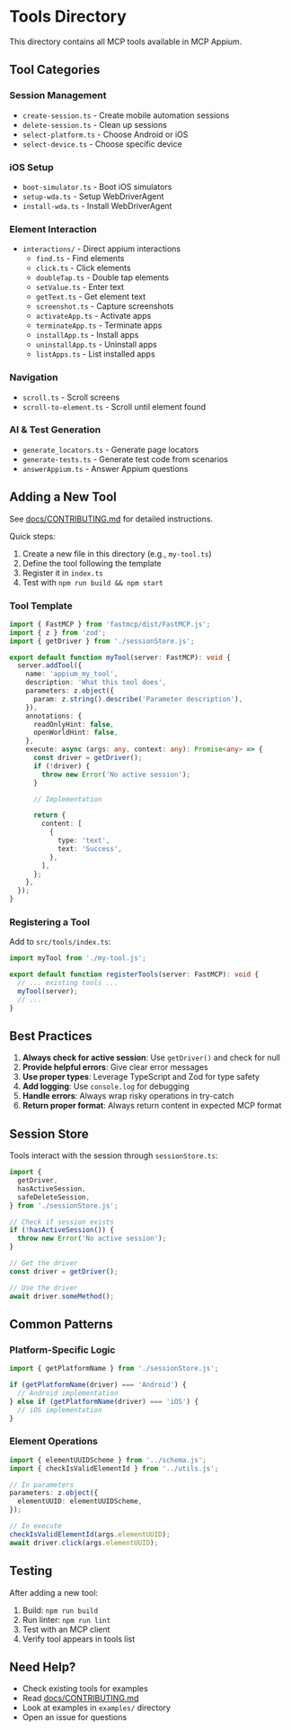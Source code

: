 # Tools Directory

This directory contains all MCP tools available in MCP Appium.

## Tool Categories

### Session Management

- `create-session.ts` - Create mobile automation sessions
- `delete-session.ts` - Clean up sessions
- `select-platform.ts` - Choose Android or iOS
- `select-device.ts` - Choose specific device

### iOS Setup

- `boot-simulator.ts` - Boot iOS simulators
- `setup-wda.ts` - Setup WebDriverAgent
- `install-wda.ts` - Install WebDriverAgent

### Element Interaction

- `interactions/` - Direct appium interactions
  - `find.ts` - Find elements
  - `click.ts` - Click elements
  - `doubleTap.ts` - Double tap elements
  - `setValue.ts` - Enter text
  - `getText.ts` - Get element text
  - `screenshot.ts` - Capture screenshots
  - `activateApp.ts` - Activate apps
  - `terminateApp.ts` - Terminate apps
  - `installApp.ts` - Install apps
  - `uninstallApp.ts` - Uninstall apps
  - `listApps.ts` - List installed apps

### Navigation

- `scroll.ts` - Scroll screens
- `scroll-to-element.ts` - Scroll until element found

### AI & Test Generation

- `generate_locators.ts` - Generate page locators
- `generate-tests.ts` - Generate test code from scenarios
- `answerAppium.ts` - Answer Appium questions

## Adding a New Tool

See [docs/CONTRIBUTING.md](../../docs/CONTRIBUTING.md) for detailed instructions.

Quick steps:

1. Create a new file in this directory (e.g., `my-tool.ts`)
2. Define the tool following the template
3. Register it in `index.ts`
4. Test with `npm run build && npm start`

### Tool Template

```typescript
import { FastMCP } from 'fastmcp/dist/FastMCP.js';
import { z } from 'zod';
import { getDriver } from './sessionStore.js';

export default function myTool(server: FastMCP): void {
  server.addTool({
    name: 'appium_my_tool',
    description: 'What this tool does',
    parameters: z.object({
      param: z.string().describe('Parameter description'),
    }),
    annotations: {
      readOnlyHint: false,
      openWorldHint: false,
    },
    execute: async (args: any, context: any): Promise<any> => {
      const driver = getDriver();
      if (!driver) {
        throw new Error('No active session');
      }

      // Implementation

      return {
        content: [
          {
            type: 'text',
            text: 'Success',
          },
        ],
      };
    },
  });
}
```

### Registering a Tool

Add to `src/tools/index.ts`:

```typescript
import myTool from './my-tool.js';

export default function registerTools(server: FastMCP): void {
  // ... existing tools ...
  myTool(server);
  // ...
}
```

## Best Practices

1. **Always check for active session**: Use `getDriver()` and check for null
2. **Provide helpful errors**: Give clear error messages
3. **Use proper types**: Leverage TypeScript and Zod for type safety
4. **Add logging**: Use `console.log` for debugging
5. **Handle errors**: Always wrap risky operations in try-catch
6. **Return proper format**: Always return content in expected MCP format

## Session Store

Tools interact with the session through `sessionStore.ts`:

```typescript
import {
  getDriver,
  hasActiveSession,
  safeDeleteSession,
} from './sessionStore.js';

// Check if session exists
if (!hasActiveSession()) {
  throw new Error('No active session');
}

// Get the driver
const driver = getDriver();

// Use the driver
await driver.someMethod();
```

## Common Patterns

### Platform-Specific Logic

```typescript
import { getPlatformName } from './sessionStore.js';

if (getPlatformName(driver) === 'Android') {
  // Android implementation
} else if (getPlatformName(driver) === 'iOS') {
  // iOS implementation
}
```

### Element Operations

```typescript
import { elementUUIDScheme } from '../schema.js';
import { checkIsValidElementId } from '../utils.js';

// In parameters
parameters: z.object({
  elementUUID: elementUUIDScheme,
});

// In execute
checkIsValidElementId(args.elementUUID);
await driver.click(args.elementUUID);
```

## Testing

After adding a new tool:

1. Build: `npm run build`
2. Run linter: `npm run lint`
3. Test with an MCP client
4. Verify tool appears in tools list

## Need Help?

- Check existing tools for examples
- Read [docs/CONTRIBUTING.md](../../docs/CONTRIBUTING.md)
- Look at examples in `examples/` directory
- Open an issue for questions
